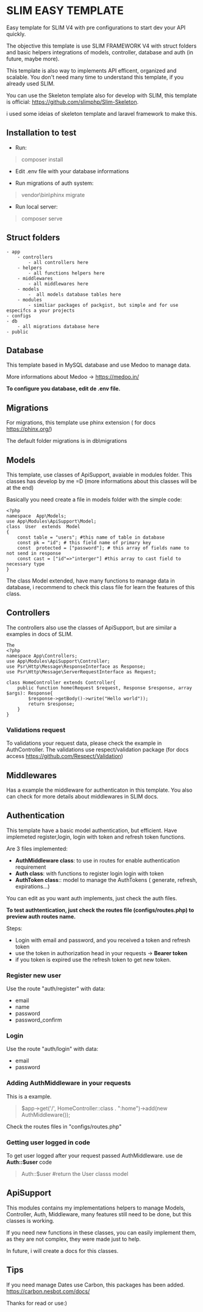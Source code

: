 # SLIM EASY TEMPLATE

Easy template for SLIM V4 with pre configurations to start dev your API quickly. 

The objective this template is use SLIM FRAMEWORK V4 with struct folders and basic helpers integrations of models, controller, database and auth (in future, maybe more).

This template is also way to implements API efficent, organized and scalable. You don't need many time to understand this template, if you already used SLIM.

You can use  the Skeleton template also for develop with SLIM, this template is official: https://github.com/slimphp/Slim-Skeleton.

i used some ideias of skeleton template and laravel framework to make this.

## Installation to test
 - Run: 
>composer install

- Edit .env file with your database informations

- Run migrations of auth system:
>vendor\bin\phinx migrate

- Run local server:
> composer serve

## Struct folders 
```
- app
    - controllers 
        - all controllers here
    - helpers 
        - all functions helpers here
    - middlewares 
        - all middlewares here
	- models
	    -  all models database tables here
	- modules
	    - similiar packages of packgist, but simple and for use especifcs a your projects
- configs
- db
    - all migrations database here
- public
```	

## Database
This template based in MySQL database and use Medoo to manage data. 

More informations about Medoo -> https://medoo.in/

**To configure you database, edit de .env file.**

## Migrations
For migrations, this template use phinx extension ( for docs https://phinx.org/)

The default folder migrations is in db\migrations

## Models
This template, use classes of ApiSupport, avaiable in modules folder. This classes has develop by me =D (more informations about this classes will be at the end)

Basically you need create a file in models folder with the simple code:

```
<?php
namespace  App\Models;
use App\Modules\ApiSupport\Model;
class  User  extends  Model
{
	const table = "users"; #this name of table in database
	const pk = "id"; # this field name of primary key
	const  protected = ["password"]; # this array of fields name to not send in response
	const cast = ["id"=>"interger"] #this array to cast field to necessary type
}
```
The class Model extended, have many functions to manage data in database, i recommend to check this class file for learn the features of this class.

## Controllers
The controllers also use the classes of ApiSupport, but are similar a examples in docs of SLIM.

```
The
<?php
namespace App\Controllers;
use App\Modules\ApiSupport\Controller;
use Psr\Http\Message\ResponseInterface as Response;
use Psr\Http\Message\ServerRequestInterface as Request;

class HomeController extends Controller{
	public function home(Request $request, Response $response, array $args): Response{
		$response->getBody()->write("Hello world"));
		return $response;
	}
}
```


### Validations request
To validations your request data, please check the example in AuthController. The validations use respect/validation package (for docs access https://github.com/Respect/Validation)

## Middlewares

Has a example the middleware for authenticaton in this template. You also can check for more details about middlewares in SLIM docs.  

## Authentication
This template have a basic model authentication, but efficient. Have implemeted register,login, login with token and refresh token functions.

Are 3 files implemented:
- **AuthMiddleware class**: to use in routes for enable authentication requirement
- **Auth class**: with functions to register login login with token
- **AuthToken class**:: model to manage the AuthTokens ( generate, refresh, expirations...)

You can edit as you want auth implements, just check the auth files.

**To test authtentication, just check the routes file (configs/routes.php) to preview auth routes name.**

Steps:
- Login with email and password, and you received a token and refresh token
- use the token in authorization head in your requests -> **Bearer token**
- if you token is expired use the refresh token to get new token.

### Register new user
Use the route "auth/register" with data:
    
- email
- name
- password
- password_confirm

### Login

Use the route "auth/login" with data:
- email
- password

### Adding AuthMiddleware in your requests

This is a example.

>$app->get('/', HomeController::class . ":home")->add(new AuthMiddleware());

Check the routes files in "configs/routes.php"


### Getting user logged in code
To get user logged after your request passed AuthMiddleware. use de **Auth::$user** code

>Auth::$user #return the User classs model


## ApiSupport
This modules contains my implementations helpers to manage Models, Controller, Auth, Middleware, many features still need to be done, but this classes is working.

If you need new functions in these classes, you can easily implement them, as they are not complex, they were made just to help.

In future, i will create a docs for this classes.

## Tips

If you need manage Dates use Carbon, this packages  has been added. https://carbon.nesbot.com/docs/


Thanks for read or use:)
